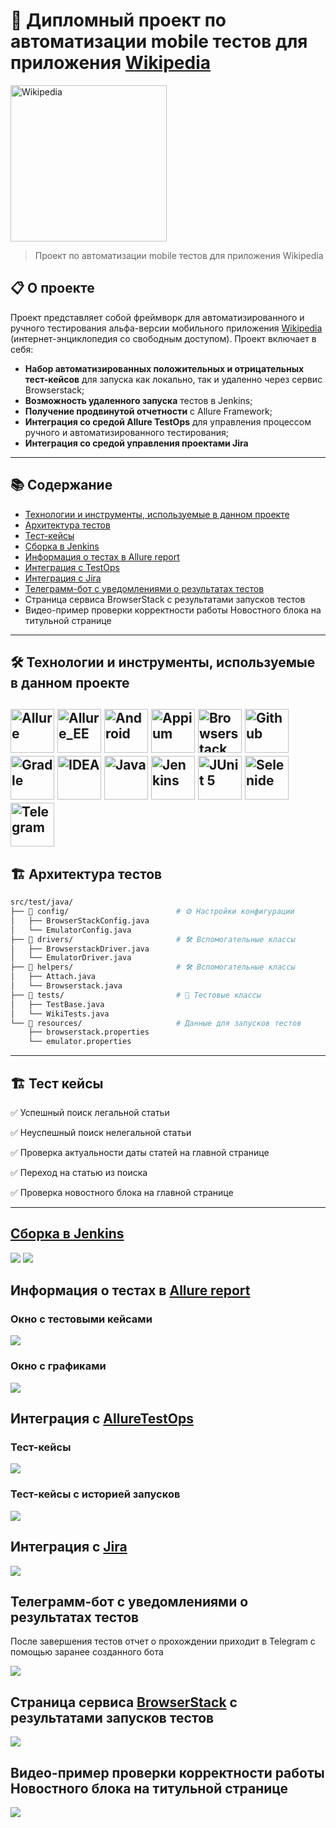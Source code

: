 # 🚀 Дипломный проект по автоматизации mobile тестов для приложения [Wikipedia](https://ru.wikipedia.org/)

[<img alt="Wikipedia" height="250" src="https://github.com/kenzinaAA/mobile-tests/blob/main/images/Wikipedia-logo.png" width="250"/>](https://ru.wikipedia.org/)

> Проект по автоматизации mobile тестов для приложения Wikipedia

## 📋 О проекте

Проект представляет собой фреймворк для автоматизированного и ручного тестирования альфа-версии мобильного приложения [Wikipedia](https://ru.wikipedia.org/) (интернет-энциклопедия со свободным доступом).
Проект включает в себя:
- **Набор автоматизированных положительных и отрицательных тест-кейсов** для запуска как локально, так и удаленно через сервис Browserstack;
- **Возможность удаленного запуска** тестов в Jenkins;
- **Получение продвинутой отчетности** с Allure Framework;
- **Интеграция со средой Allure TestOps** для управления процессом ручного и автоматизированного тестирования;
- **Интеграция со средой управления проектами Jira**
---

## 📚 Содержание

- [Технологии и инструменты, используемые в данном проекте](#технологии-и-инструменты)
- [Архитектура тестов](#архитектура-тестов)
- [Тест-кейсы](#тест-кейсы)
- [Сборка в Jenkins](#-сборка-в-jenkins)
- [Информация о тестах в Allure report](#-allure-отчет)
- [Интеграция с TestOps](#-интеграция-с-testops)
- [Интеграция с Jira](#-интеграция-с-jira)
- [Телеграмм-бот с уведомлениями о результатах тестов](#-телеграмм-бот-с-уведомлениями-о-результатах-тестов)
- Страница сервиса BrowserStack с результатами запусков тестов
- Видео-пример проверки корректности работы Новостного блока на титульной странице

---
<a id="технологии-и-инструменты"></a>
## 🛠 Технологии и инструменты, используемые в данном проекте

[<img alt="Allure" height="70" src="https://github.com/kenzinaAA/mobile-tests/blob/main/images/logo/Allure.svg" width="70"/>](https://github.com/allure-framework/allure2)
[<img alt="Allure_EE" height="70" src="https://github.com/kenzinaAA/mobile-tests/blob/main/images/logo/Allure_EE.svg" width="70"/>](https://qameta.io/)
[<img alt="Android" height="70" src="https://github.com/kenzinaAA/mobile-tests/blob/main/images/logo/Android.svg" width="70"/>](https://developer.android.com/studio?hl=ru)
[<img alt="Appium" height="70" src="https://github.com/kenzinaAA/mobile-tests/blob/main/images/logo/Appium.svg" width="70"/>](https://appium.io//)
[<img alt="Browserstack" height="70" src="https://github.com/kenzinaAA/mobile-tests/blob/main/images/logo/Browserstack.svg" width="70"/>](https://www.browserstack.com/)
[<img alt="Github" height="70" src="https://github.com/kenzinaAA/mobile-tests/blob/main/images/logo/GitHub.svg" width="70"/>](https://github.com/)
[<img alt="Gradle" height="70" src="https://github.com/kenzinaAA/mobile-tests/blob/main/images/logo/Gradle.svg" width="70"/>](https://gradle.org/)
[<img alt="IDEA" height="70" src="https://github.com/kenzinaAA/mobile-tests/blob/main/images/logo/Idea.svg" width="70"/>](https://www.jetbrains.com/idea/)
[<img alt="Java" height="70" src="https://github.com/kenzinaAA/mobile-tests/blob/main/images/logo/Java.svg" width="70"/>](https://www.java.com/)
[<img alt="Jenkins" height="70" src="https://github.com/kenzinaAA/mobile-tests/blob/main/images/logo/Jenkins.svg" width="70"/>](https://www.jenkins.io/)
[<img alt="JUnit 5" height="70" src="https://github.com/kenzinaAA/mobile-tests/blob/main/images/logo/Junit5.svg" width="70"/>](https://junit.org/junit5/)
[<img alt="Selenide" height="70" src="https://github.com/kenzinaAA/mobile-tests/blob/main/images/logo/Selenide.svg" width="70"/>](https://selenide.org/)
[<img alt="Telegram" height="70" src="https://github.com/kenzinaAA/mobile-tests/blob/main/images/logo/Telegram.svg" width="70"/>](https://telegram.org/)
---

<a id="архитектура-тестов"></a>
## 🏗 Архитектура тестов

```bash
src/test/java/
├── 📁 config/                        # ⚙️ Настройки конфигурации
│   ├── BrowserStackConfig.java
│   └── EmulatorConfig.java
├── 📁 drivers/                       # 🛠 Вспомогательные классы
│   ├── BrowserstackDriver.java
│   └── EmulatorDriver.java    
├── 📁 helpers/                       # 🛠 Вспомогательные классы
│   ├── Attach.java              
│   └── Browserstack.java             
├── 📁 tests/                         # 🧪 Тестовые классы
│   ├── TestBase.java         
│   └── WikiTests.java         
└── 📁 resources/                     # Данные для запусков тестов
    ├── browserstack.properties
    └── emulator.properties
```
---
<a id="Покрытие функциональности"></a>
## 🏗 Тест кейсы

✅ Успешный поиск легальной статьи

✅ Неуспешный поиск нелегальной статьи

✅ Проверка актуальности даты статей на главной странице

✅ Переход на статью из поиска

✅ Проверка новостного блока на главной странице

---
## [Сборка в Jenkins](https://jenkins.autotests.cloud/job/KenzinaAA_Diploma_Mobile/)

![](https://github.com/kenzinaAA/mobile-tests/blob/main/images/JenkinsMain.png)
![](https://github.com/kenzinaAA/mobile-tests/blob/main/images/JenkinsConfig.png)

## Информация о тестах в [Allure report](https://jenkins.autotests.cloud/job/KenzinaAA_Diploma_Mobile/allure/)

### Окно с тестовыми кейсами

![](https://github.com/kenzinaAA/mobile-tests/blob/main/images/AllureTestCases.png)

### Окно с графиками

![](https://github.com/kenzinaAA/mobile-tests/blob/main/images/AllureMain.png)

## Интеграция с [AllureTestOps](https://allure.autotests.cloud/project/4977/)

### Тест-кейсы

![](https://github.com/kenzinaAA/mobile-tests/blob/main/images/TestOppsCases.png)

### Тест-кейсы с историей запусков

![](https://github.com/kenzinaAA/mobile-tests/blob/main/images/TestOppsLaunches.png)

## Интеграция с [Jira](https://jira.autotests.cloud/browse/HOMEWORK-1521)

![](https://github.com/kenzinaAA/mobile-tests/blob/main/images/Jira.png)

## Телеграмм-бот с уведомлениями о результатах тестов

После завершения тестов отчет о прохождении приходит в Telegram с помощью заранее созданного бота

![](https://github.com/kenzinaAA/mobile-tests/blob/main/images/ChatBot.jpg)

## Страница сервиса [BrowserStack](https://app-automate.browserstack.com/projects/KenzinaAA_Diploma_Mobile) с результатами запусков тестов

![](https://github.com/kenzinaAA/mobile-tests/blob/main/images/BrowserStack.png)

## Видео-пример проверки корректности работы Новостного блока на титульной странице

![](https://github.com/kenzinaAA/mobile-tests/blob/main/images/TestNews.gif)

